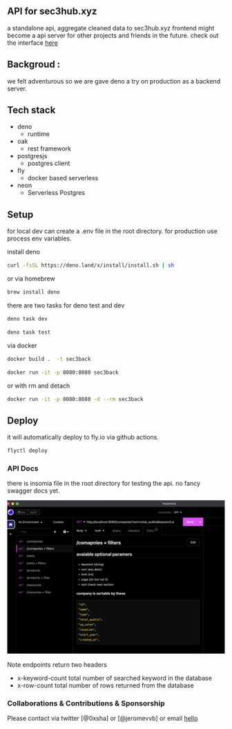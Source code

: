 ## API for sec3hub.xyz

a standalone api, aggregate cleaned data to sec3hub.xyz frontend might become a api server for other projects and friends in the future. check out the interface [here](https://github.com/darkgrovelabs/sec3hub)


## Backgroud : 

we felt adventurous so we are gave deno a try on production as a backend server.

##  Tech stack

- deno
  - runtime
- oak 
  - rest framework
- postgresjs
  - postgres client
- fly
  - docker based serverless 
- neon
  - Serverless Postgres 

## Setup
for local dev can create a .env file in the root directory. for production use process env variables.


install deno
    
```bash
curl -fsSL https://deno.land/x/install/install.sh | sh
```

or via homebrew

```bash
brew install deno
```

there are two tasks for deno test and dev

```bash
deno task dev
```

```bash
deno task test
```

via docker

```bash
docker build .  -t sec3back
```

```bash
docker run -it -p 8080:8080 sec3back
```

or with rm and detach

```bash
docker run -it -p 8080:8080 -d --rm sec3back
```

## Deploy

it will automatically deploy to fly.io via github actions.

```bash
flyctl deploy
```



### API Docs 
there is insomia file in the root directory for testing the api. no fancy swagger docs yet.

![img](./assets/docs.png)


Note endpoints return two headers

- x-keyword-count	 total number of searched keyword in the database
- x-row-count	  total number of rows returned from the database


### Collaborations & Contributions & Sponsorship

Please contact via twitter [@0xsha] or [@jeromevvb]  or email [hello](mailto:hello@darkgrove.xyz)

